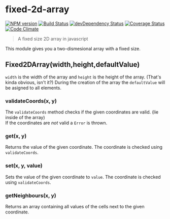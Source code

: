 # fixed-2d-array
[![NPM version](https://badge.fury.io/js/fixed-2d-array.svg)](http://badge.fury.io/js/fixed-2d-array)
[![Build Status](https://travis-ci.org/tillarnold/fixed-2d-array.svg?branch=master)](https://travis-ci.org/tillarnold/fixed-2d-array)
[![devDependency Status](https://david-dm.org/tillarnold/fixed-2d-array/dev-status.svg)](https://david-dm.org/tillarnold/fixed-2d-array#info=devDependencies)
[![Coverage Status](https://coveralls.io/repos/tillarnold/fixed-2d-array/badge.svg?branch=master)](https://coveralls.io/r/tillarnold/fixed-2d-array?branch=master)
[![Code Climate](https://codeclimate.com/github/tillarnold/fixed-2d-array/badges/gpa.svg)](https://codeclimate.com/github/tillarnold/fixed-2d-array)




> A fixed size 2D array in javascript

This module gives you a two-dismesional array with a fixed size. 

## Fixed2DArray(width,height,defaultValue)
`width` is the width of the array and `height` is the height of the array. (That's kinda obvious, isn't it?)
During the creation of the array the `defaultValue` will be asigned to all elements.

### validateCoords(x, y)
The `validateCoords` method checks if the given coordinates are valid. (lie inside of the array)  
If the coordinates are *not* valid a `Error` is thrown.

### get(x, y)
Returns the value of the given coordinate. The coordinate is checked using  `validateCoords`.

### set(x, y, value)
Sets the value of the given coordinate to `value`. The coordinate is checked using  `validateCoords`.

### getNeighbours(x, y)
Returns an array containing all values of the cells next to the given coordinate.
